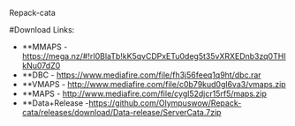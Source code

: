 Repack-cata

#Download Links:
- **MMAPS	- https://mega.nz/#!rI0BlaTb!kK5qvCDPxETu0deg5t35vXRXEDnb3zq0THIkNu07dZ0
- **DBC 	- https://www.mediafire.com/file/fh3j56feeq1q9ht/dbc.rar
- **VMAPS	- http://www.mediafire.com/file/c0b79kud0gl6va3/vmaps.zip
- **MAPS	- http://www.mediafire.com/file/cygl52djcr15rf5/maps.zip
- **Data+Release -https://github.com/Olympuswow/Repack-cata/releases/download/Data-release/ServerCata.7zip
